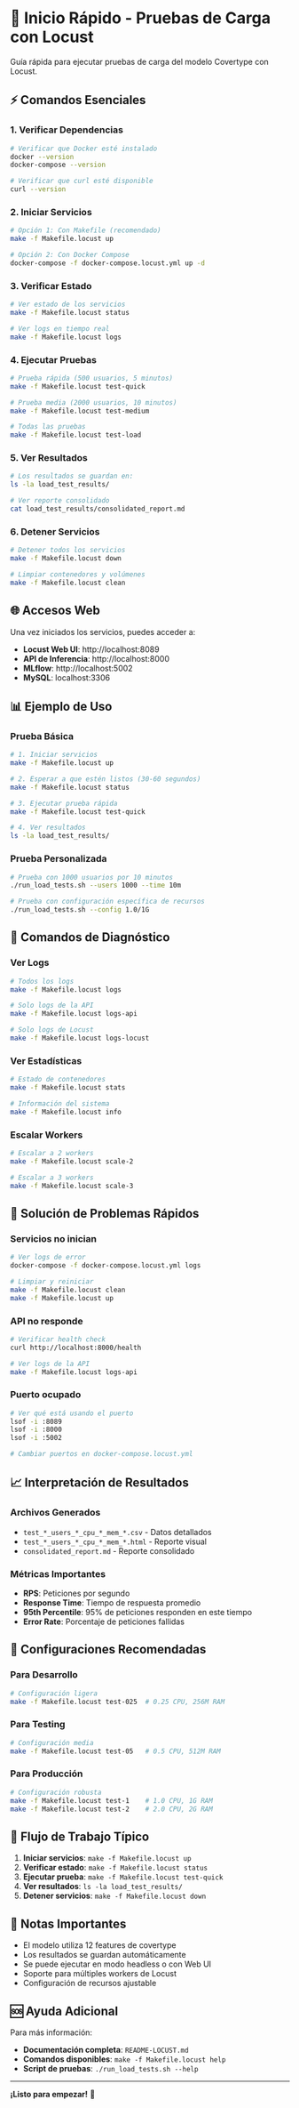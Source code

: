 # 🚀 Inicio Rápido - Pruebas de Carga con Locust

Guía rápida para ejecutar pruebas de carga del modelo Covertype con Locust.

## ⚡ Comandos Esenciales

### 1. Verificar Dependencias

```bash
# Verificar que Docker esté instalado
docker --version
docker-compose --version

# Verificar que curl esté disponible
curl --version
```

### 2. Iniciar Servicios

```bash
# Opción 1: Con Makefile (recomendado)
make -f Makefile.locust up

# Opción 2: Con Docker Compose
docker-compose -f docker-compose.locust.yml up -d
```

### 3. Verificar Estado

```bash
# Ver estado de los servicios
make -f Makefile.locust status

# Ver logs en tiempo real
make -f Makefile.locust logs
```

### 4. Ejecutar Pruebas

```bash
# Prueba rápida (500 usuarios, 5 minutos)
make -f Makefile.locust test-quick

# Prueba media (2000 usuarios, 10 minutos)
make -f Makefile.locust test-medium

# Todas las pruebas
make -f Makefile.locust test-load
```

### 5. Ver Resultados

```bash
# Los resultados se guardan en:
ls -la load_test_results/

# Ver reporte consolidado
cat load_test_results/consolidated_report.md
```

### 6. Detener Servicios

```bash
# Detener todos los servicios
make -f Makefile.locust down

# Limpiar contenedores y volúmenes
make -f Makefile.locust clean
```

## 🌐 Accesos Web

Una vez iniciados los servicios, puedes acceder a:

- **Locust Web UI**: http://localhost:8089
- **API de Inferencia**: http://localhost:8000
- **MLflow**: http://localhost:5002
- **MySQL**: localhost:3306

## 📊 Ejemplo de Uso

### Prueba Básica

```bash
# 1. Iniciar servicios
make -f Makefile.locust up

# 2. Esperar a que estén listos (30-60 segundos)
make -f Makefile.locust status

# 3. Ejecutar prueba rápida
make -f Makefile.locust test-quick

# 4. Ver resultados
ls -la load_test_results/
```

### Prueba Personalizada

```bash
# Prueba con 1000 usuarios por 10 minutos
./run_load_tests.sh --users 1000 --time 10m

# Prueba con configuración específica de recursos
./run_load_tests.sh --config 1.0/1G
```

## 🔧 Comandos de Diagnóstico

### Ver Logs

```bash
# Todos los logs
make -f Makefile.locust logs

# Solo logs de la API
make -f Makefile.locust logs-api

# Solo logs de Locust
make -f Makefile.locust logs-locust
```

### Ver Estadísticas

```bash
# Estado de contenedores
make -f Makefile.locust stats

# Información del sistema
make -f Makefile.locust info
```

### Escalar Workers

```bash
# Escalar a 2 workers
make -f Makefile.locust scale-2

# Escalar a 3 workers
make -f Makefile.locust scale-3
```

## 🚨 Solución de Problemas Rápidos

### Servicios no inician

```bash
# Ver logs de error
docker-compose -f docker-compose.locust.yml logs

# Limpiar y reiniciar
make -f Makefile.locust clean
make -f Makefile.locust up
```

### API no responde

```bash
# Verificar health check
curl http://localhost:8000/health

# Ver logs de la API
make -f Makefile.locust logs-api
```

### Puerto ocupado

```bash
# Ver qué está usando el puerto
lsof -i :8089
lsof -i :8000
lsof -i :5002

# Cambiar puertos en docker-compose.locust.yml
```

## 📈 Interpretación de Resultados

### Archivos Generados

- `test_*_users_*_cpu_*_mem_*.csv` - Datos detallados
- `test_*_users_*_cpu_*_mem_*.html` - Reporte visual
- `consolidated_report.md` - Reporte consolidado

### Métricas Importantes

- **RPS**: Peticiones por segundo
- **Response Time**: Tiempo de respuesta promedio
- **95th Percentile**: 95% de peticiones responden en este tiempo
- **Error Rate**: Porcentaje de peticiones fallidas

## 🎯 Configuraciones Recomendadas

### Para Desarrollo

```bash
# Configuración ligera
make -f Makefile.locust test-025  # 0.25 CPU, 256M RAM
```

### Para Testing

```bash
# Configuración media
make -f Makefile.locust test-05   # 0.5 CPU, 512M RAM
```

### Para Producción

```bash
# Configuración robusta
make -f Makefile.locust test-1    # 1.0 CPU, 1G RAM
make -f Makefile.locust test-2    # 2.0 CPU, 2G RAM
```

## 🔄 Flujo de Trabajo Típico

1. **Iniciar servicios**: `make -f Makefile.locust up`
2. **Verificar estado**: `make -f Makefile.locust status`
3. **Ejecutar prueba**: `make -f Makefile.locust test-quick`
4. **Ver resultados**: `ls -la load_test_results/`
5. **Detener servicios**: `make -f Makefile.locust down`

## 📝 Notas Importantes

- El modelo utiliza 12 features de covertype
- Los resultados se guardan automáticamente
- Se puede ejecutar en modo headless o con Web UI
- Soporte para múltiples workers de Locust
- Configuración de recursos ajustable

## 🆘 Ayuda Adicional

Para más información:

- **Documentación completa**: `README-LOCUST.md`
- **Comandos disponibles**: `make -f Makefile.locust help`
- **Script de pruebas**: `./run_load_tests.sh --help`

---

**¡Listo para empezar!** 🚀
